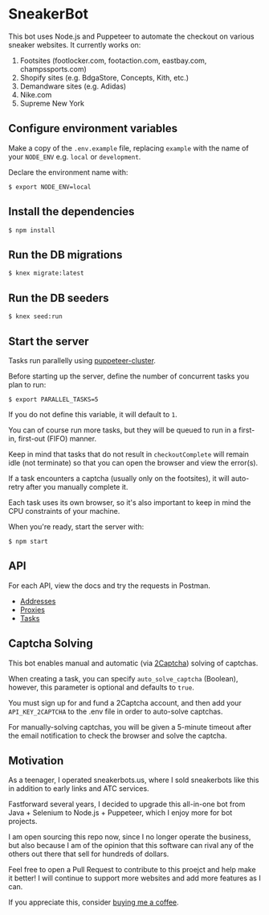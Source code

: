 # SneakerBot

This bot uses Node.js and Puppeteer to automate the checkout on various sneaker websites. It currently works on:

1. Footsites (footlocker.com, footaction.com, eastbay.com, champssports.com)
2. Shopify sites (e.g. BdgaStore, Concepts, Kith, etc.)
3. Demandware sites (e.g. Adidas)
4. Nike.com
5. Supreme New York

## Configure environment variables

Make a copy of the `.env.example` file, replacing `example` with the name of your `NODE_ENV` e.g. `local` or `development`.

Declare the environment name with:

`$ export NODE_ENV=local`

## Install the dependencies

`$ npm install`

## Run the DB migrations

`$ knex migrate:latest`

## Run the DB seeders

`$ knex seed:run`

## Start the server

Tasks run parallelly using [puppeteer-cluster](https://github.com/thomasdondorf/puppeteer-cluster).

Before starting up the server, define the number of concurrent tasks you plan to run:

`$ export PARALLEL_TASKS=5`

If you do not define this variable, it will default to `1`.

You can of course run more tasks, but they will be queued to run in a first-in, first-out (FIFO) manner.

Keep in mind that tasks that do not result in `checkoutComplete` will remain idle (not terminate) so that you can open the browser and view the error(s).

If a task encounters a captcha (usually only on the footsites), it will auto-retry after you manually complete it.

Each task uses its own browser, so it's also important to keep in mind the CPU constraints of your machine.

When you're ready, start the server with:

`$ npm start`

## API

For each API, view the docs and try the requests in Postman.

- [Addresses](https://documenter.getpostman.com/view/5027621/TVt2c3ef)
- [Proxies](https://documenter.getpostman.com/view/5027621/TVt2c3ee)
- [Tasks](https://documenter.getpostman.com/view/5027621/TVt2c3ed)

## Captcha Solving

This bot enables manual and automatic (via [2Captcha](https://2captcha.com)) solving of captchas.

When creating a task, you can specify `auto_solve_captcha` (Boolean), however, this parameter is optional and defaults to `true`.

You must sign up for and fund a 2Captcha account, and then add your `API_KEY_2CAPTCHA` to the .env file in order to auto-solve captchas.

For manually-solving captchas, you will be given a 5-minute timeout after the email notification to check the browser and solve the captcha.

## Motivation

As a teenager, I operated sneakerbots.us, where I sold sneakerbots like this in addition to early links and ATC services.

Fastforward several years, I decided to upgrade this all-in-one bot from Java + Selenium to Node.js + Puppeteer, which I enjoy more for bot projects.

I am open sourcing this repo now, since I no longer operate the business, but also because I am of the opinion that this software can rival any of the others out there that sell for hundreds of dollars.

Feel free to open a Pull Request to contribute to this proejct and help make it better! I will continue to support more websites and add more features as I can.

If you appreciate this, consider [buying me a coffee](https://www.buymeacoffee.com/samc621).
